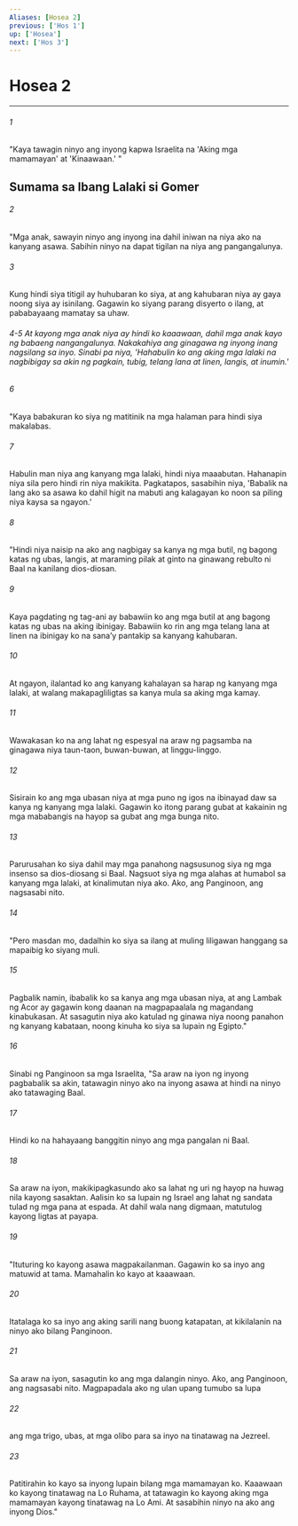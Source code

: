 ```yaml
---
Aliases: [Hosea 2]
previous: ['Hos 1']
up: ['Hosea']
next: ['Hos 3']
---
```

# Hosea 2

***






















###### 1 










"Kaya tawagin ninyo ang inyong kapwa Israelita na 'Aking mga mamamayan' at 'Kinaawaan.' " 

## Sumama sa Ibang Lalaki si Gomer 





















###### 2 










"Mga anak, sawayin ninyo ang inyong ina dahil iniwan na niya ako na kanyang asawa. Sabihin ninyo na dapat tigilan na niya ang pangangalunya. 





















###### 3 










Kung hindi siya titigil ay huhubaran ko siya, at ang kahubaran niya ay gaya noong siya ay isinilang. Gagawin ko siyang parang disyerto o ilang, at pababayaang mamatay sa uhaw.

###### 4-5 At kayong mga anak niya ay hindi ko kaaawaan, dahil mga anak kayo ng babaeng nangangalunya. Nakakahiya ang ginagawa ng inyong inang nagsilang sa inyo. Sinabi pa niya, 'Hahabulin ko ang aking mga lalaki na nagbibigay sa akin ng pagkain, tubig, telang lana at linen, langis, at inumin.' 





















###### 6 










"Kaya babakuran ko siya ng matitinik na mga halaman para hindi siya makalabas. 





















###### 7 










Habulin man niya ang kanyang mga lalaki, hindi niya maaabutan. Hahanapin niya sila pero hindi rin niya makikita. Pagkatapos, sasabihin niya, 'Babalik na lang ako sa asawa ko dahil higit na mabuti ang kalagayan ko noon sa piling niya kaysa sa ngayon.' 





















###### 8 










"Hindi niya naisip na ako ang nagbigay sa kanya ng mga butil, ng bagong katas ng ubas, langis, at maraming pilak at ginto na ginawang rebulto ni Baal na kanilang dios-diosan. 





















###### 9 










Kaya pagdating ng tag-ani ay babawiin ko ang mga butil at ang bagong katas ng ubas na aking ibinigay. Babawiin ko rin ang mga telang lana at linen na ibinigay ko na sanaʼy pantakip sa kanyang kahubaran. 





















###### 10 










At ngayon, ilalantad ko ang kanyang kahalayan sa harap ng kanyang mga lalaki, at walang makapagliligtas sa kanya mula sa aking mga kamay. 





















###### 11 










Wawakasan ko na ang lahat ng espesyal na araw ng pagsamba na ginagawa niya taun-taon, buwan-buwan, at linggu-linggo. 





















###### 12 










Sisirain ko ang mga ubasan niya at mga puno ng igos na ibinayad daw sa kanya ng kanyang mga lalaki. Gagawin ko itong parang gubat at kakainin ng mga mababangis na hayop sa gubat ang mga bunga nito. 





















###### 13 










Parurusahan ko siya dahil may mga panahong nagsusunog siya ng mga insenso sa dios-diosang si Baal. Nagsuot siya ng mga alahas at humabol sa kanyang mga lalaki, at kinalimutan niya ako. Ako, ang Panginoon, ang nagsasabi nito. 





















###### 14 










"Pero masdan mo, dadalhin ko siya sa ilang at muling liligawan hanggang sa mapaibig ko siyang muli. 





















###### 15 










Pagbalik namin, ibabalik ko sa kanya ang mga ubasan niya, at ang Lambak ng Acor ay gagawin kong daanan na magpapaalala ng magandang kinabukasan. At sasagutin niya ako katulad ng ginawa niya noong panahon ng kanyang kabataan, noong kinuha ko siya sa lupain ng Egipto." 





















###### 16 










Sinabi ng Panginoon sa mga Israelita, "Sa araw na iyon ng inyong pagbabalik sa akin, tatawagin ninyo ako na inyong asawa at hindi na ninyo ako tatawaging Baal. 





















###### 17 










Hindi ko na hahayaang banggitin ninyo ang mga pangalan ni Baal. 





















###### 18 










Sa araw na iyon, makikipagkasundo ako sa lahat ng uri ng hayop na huwag nila kayong sasaktan. Aalisin ko sa lupain ng Israel ang lahat ng sandata tulad ng mga pana at espada. At dahil wala nang digmaan, matutulog kayong ligtas at payapa. 





















###### 19 










"Ituturing ko kayong asawa magpakailanman. Gagawin ko sa inyo ang matuwid at tama. Mamahalin ko kayo at kaaawaan. 





















###### 20 










Itatalaga ko sa inyo ang aking sarili nang buong katapatan, at kikilalanin na ninyo ako bilang Panginoon. 





















###### 21 










Sa araw na iyon, sasagutin ko ang mga dalangin ninyo. Ako, ang Panginoon, ang nagsasabi nito. Magpapadala ako ng ulan upang tumubo sa lupa 





















###### 22 










ang mga trigo, ubas, at mga olibo para sa inyo na tinatawag na Jezreel. 





















###### 23 










Patitirahin ko kayo sa inyong lupain bilang mga mamamayan ko. Kaaawaan ko kayong tinatawag na Lo Ruhama, at tatawagin ko kayong aking mga mamamayan kayong tinatawag na Lo Ami. At sasabihin ninyo na ako ang inyong Dios."
